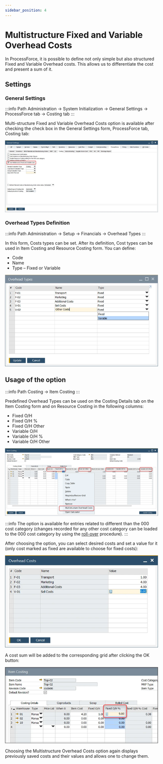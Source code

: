 ```yaml
---
sidebar_position: 4
---
```


# Multistructure Fixed and Variable Overhead Costs

In ProcessForce, it is possible to define not only simple but also structured Fixed and Variable Overhead costs. This allows us to differentiate the cost and present a sum of it.

## Settings

### General Settings

:::info Path
    Administration → System Initialization → General Settings → ProcessForce tab → Costing tab
:::

Multi-structure Fixed and Variable Overhead Costs option is available after checking the check box in the General Settings form, ProcessForce tab, Costing tab:

![Multi structure](./media/multistructure-fixed-and-variable-overhead-costs/multi-structure.webp)

### Overhead Types Definition

:::info Path
    Administration → Setup → Financials → Overhead Types
:::

In this form, Costs types can be set. After its definition, Cost types can be used in Item Costing and Resource Costing form. You can define:

- Code
- Name
- Type – Fixed or Variable

![Overhead variable](./media/multistructure-fixed-and-variable-overhead-costs/overhead-variable.webp)

## Usage of the option

:::info Path
    Costing → Item Costing
:::

Predefined Overhead Types can be used on the Costing Details tab on the Item Costing form and on Resource Costing in the following columns:

- Fixed O/H
- Fixed O/H %
- Fixed O/H Other
- Variable O/H
- Variable O/H %
- Variable O/H Other

![Item Costing Overhead](./media/multistructure-fixed-and-variable-overhead-costs/item-costing-overheads-2.webp)

:::info
The option is available for entries related to different than the 000 cost category (changes recorded for any other cost category can be loaded to the 000 cost category by using the [roll-over](../cost-categories.md) procedure).
:::

After choosing the option, you can select desired costs and set a value for it (only cost marked as fixed are available to choose for fixed costs):

![Actual Overhead](./media/multistructure-fixed-and-variable-overhead-costs/actual-overheads.webp)

A cost sum will be added to the corresponding grid after clicking the OK button:

![Added Up](./media/multistructure-fixed-and-variable-overhead-costs/added-up-overheads.webp)

Choosing the Multistructure Overhead Costs option again displays previously saved costs and their values and allows one to change them.
